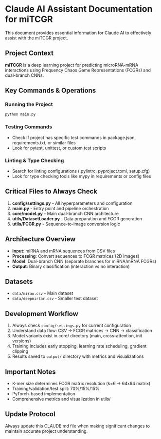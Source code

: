 # Claude AI Assistant Documentation for miTCGR

This document provides essential information for Claude AI to effectively assist with the miTCGR project.

## Project Context

**miTCGR** is a deep learning project for predicting microRNA-mRNA interactions using Frequency Chaos Game Representations (FCGRs) and dual-branch CNNs.

## Key Commands & Operations

### Running the Project
```bash
python main.py
```

### Testing Commands
- Check if project has specific test commands in package.json, requirements.txt, or similar files
- Look for pytest, unittest, or custom test scripts

### Linting & Type Checking
- Search for linting configurations (.pylintrc, pyproject.toml, setup.cfg)
- Look for type checking tools like mypy in requirements or config files

## Critical Files to Always Check

1. **config/settings.py** - All hyperparameters and configuration
2. **main.py** - Entry point and pipeline orchestration
3. **core/model.py** - Main dual-branch CNN architecture
4. **utils/DatasetLoader.py** - Data preparation and FCGR generation
5. **utils/FCGR.py** - Sequence-to-image conversion logic

## Architecture Overview

- **Input**: miRNA and mRNA sequences from CSV files
- **Processing**: Convert sequences to FCGR matrices (2D images)
- **Model**: Dual-branch CNN (separate branches for miRNA/mRNA FCGRs)
- **Output**: Binary classification (interaction vs no interaction)

## Datasets
- `data/miraw.csv` - Main dataset
- `data/deepmirtar.csv` - Smaller test dataset

## Development Workflow

1. Always check `config/settings.py` for current configuration
2. Understand data flow: CSV → FCGR matrices → CNN → classification
3. Model variants exist in core/ directory (main, cross-attention, init versions)
4. Training includes early stopping, learning rate scheduling, gradient clipping
5. Results saved to `output/` directory with metrics and visualizations

## Important Notes

- K-mer size determines FCGR matrix resolution (k=6 → 64x64 matrix)
- Training/validation/test split: 70%/15%/15%
- PyTorch-based implementation
- Comprehensive metrics and visualization in utils/

## Update Protocol

Always update this CLAUDE.md file when making significant changes to maintain accurate project understanding.